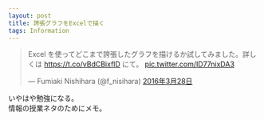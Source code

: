 ```yaml
---
layout: post
title: 誇張グラフをExcelで描く
tags: Information
---
```


<blockquote class="twitter-tweet" data-lang="ja"><p lang="ja" dir="ltr">Excel を使ってどこまで誇張したグラフを描けるか試してみました。詳しくは <a href="https://t.co/vBdCBixflD">https://t.co/vBdCBixflD</a> にて。 <a href="https://t.co/ID77nixDA3">pic.twitter.com/ID77nixDA3</a></p>&mdash; Fumiaki Nishihara (@f_nisihara) <a href="https://twitter.com/f_nisihara/status/714261319222820864">2016年3月28日</a></blockquote>
<script async src="//platform.twitter.com/widgets.js" charset="utf-8"></script>

いやはや勉強になる。  
情報の授業ネタのためにメモ。